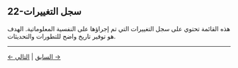 ## 22-سجل التغييرات

هذه القائمة تحتوي على سجل التغييرات التي تم إجراؤها على النفسية المعلوماتية. الهدف هو توفير تاريخ واضح للتطورات والتحديثات.

---
<div class="navigation-links">
<a href="../21_المساهمون/" class="nav-link prev-link">← السابق</a> | <a href="../23_المراجع_والمصادر/" class="nav-link next-link">التالي →</a>
</div>
